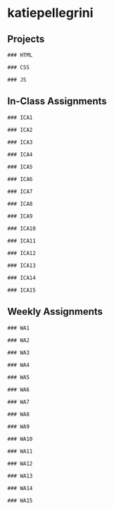 # katiepellegrini


## Projects

    ### HTML
    
    ### CSS
    
    ### JS
    
## In-Class Assignments
        
    ### ICA1
        
    ### ICA2
        
    ### ICA3
    
    ### ICA4
        
    ### ICA5
            
    ### ICA6
        
    ### ICA7
        
    ### ICA8
    
    ### ICA9
        
    ### ICA10
            
    ### ICA11
        
    ### ICA12
        
    ### ICA13
    
    ### ICA14
        
    ### ICA15
    
## Weekly Assignments

    ### WA1
    
    ### WA2
    
    ### WA3
    
    ### WA4
    
    ### WA5
    
    ### WA6
    
    ### WA7
    
    ### WA8
    
    ### WA9
    
    ### WA10
    
    ### WA11
    
    ### WA12
    
    ### WA13
    
    ### WA14
    
    ### WA15
